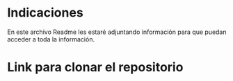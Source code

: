 # Indicaciones
En este archivo Readme les estaré adjuntando información para que puedan acceder a toda la información.

# Link para clonar el repositorio

